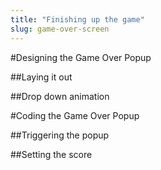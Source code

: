 ```yaml
---
title: "Finishing up the game"
slug: game-over-screen
---     
```


#Designing the Game Over Popup

##Laying it out

##Drop down animation

#Coding the Game Over Popup

##Triggering the popup

##Setting the score